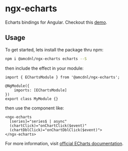 # ngx-echarts

Echarts bindings for Angular. Checkout this [demo](https://stackblitz.com/edit/ngx-echarts).

## Usage
To get started, lets install the package thru npm:

```bash
npm i @amcdnl/ngx-echarts echarts --S
```

then include the effect in your module:

```TS
import { EChartsModule } from '@amcdnl/ngx-echarts';

@NgModule({
    imports: [EChartsModule]
})
export class MyModule {}
```

then use the component like:

```TS
<ngx-echarts
  [series]="series$ | async"
  (chartClick)="onChartClick($event)"
  (chartDblClick)="onChartDblClick($event)">
</ngx-echarts>
```

For more information, visit [official ECharts documentation](https://ecomfe.github.io/echarts-doc/public/en/).
